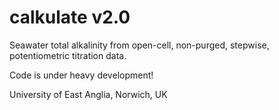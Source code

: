 # calkulate v2.0

Seawater total alkalinity from open-cell, non-purged, stepwise, potentiometric titration data.

Code is under heavy development!

University of East Anglia, Norwich, UK
